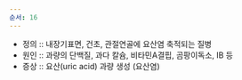 ```yaml
---
순서: 16
---
```


- 정의 :: 내장기표면, 건초, 관절연골에 요산염 축적되는 질병
- 원인 :: 과량의 단백질, 과다 칼슘, 비타민A결핍, 곰팡이독소, IB 등
- 증상 :: 요산(uric acid) 과량 생성 (요산염)